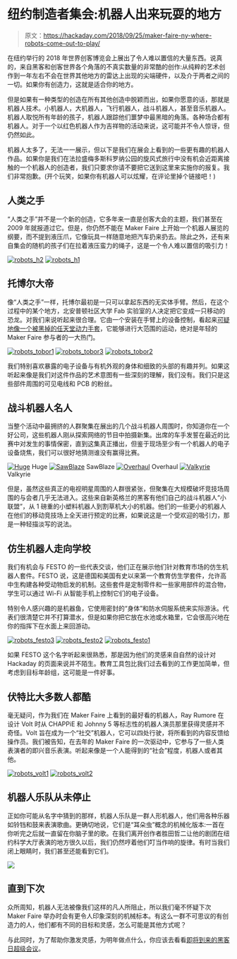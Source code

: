 # 纽约制造者集会:机器人出来玩耍的地方

> 原文：<https://hackaday.com/2018/09/25/maker-faire-ny-where-robots-come-out-to-play/>

在纽约举行的 2018 年世界创客博览会上展出了令人难以置信的大量东西。说真的，来自黑客和创客世界各个角落的不真实数量的非常酷的创作:从纯粹的艺术创作到一年左右不会在世界其他地方的雷达上出现的尖端硬件，以及介于两者之间的一切。如果你有创造力，这就是适合你的地方。

但是如果有一种类型的创造在所有其他创造中脱颖而出，如果你愿意的话，那就是机器人技术。小机器人，大机器人，飞行机器人，战斗机器人，甚至音乐机器人。机器人取悦所有年龄的孩子，机器人跟踪他们噩梦中最黑暗的角落。各种场合都有机器人。对于一个以红色机器人作为吉祥物的活动来说，这可能并不令人惊讶，但仍然如此。

机器人太多了，无法一一展示，但以下是我们在展会上看到的一些更有趣的机器人作品。如果你是我们在法拉盛梅多斯科罗纳公园的旋风式旅行中没有机会近距离接触的一个机器人的创造者，我们只要求你请不要把它送到这里来实施你的报复。我们非常抱歉。(开个玩笑，如果你有机器人可以炫耀，在评论里掉个链接吧！)

## 人类之手

“人类之手”并不是一个新的创造，它多年来一直是创客大会的主题，我们甚至在 2009 年就报道过它。但是，你仍然不能在 Maker Faire 上开始一个机器人展览的纲要，而不提到液压爪，它像玩具一样随意地把汽车扔来扔去。除此之外，还有来自集会的随机的孩子们在拉着液压蛮力的绳子，这是一个令人难以置信的吸引力！

 [![robots_h2](img/1f373f7ed5e2048eda8c09045b903cea.png "robots_h2")](https://hackaday.com/2018/09/25/maker-faire-ny-where-robots-come-out-to-play/robots_h2/)  [![robots_h1](img/483f98608c4b58194d7c15a4c8f1ccd4.png "robots_h1")](https://hackaday.com/2018/09/25/maker-faire-ny-where-robots-come-out-to-play/robots_h1/) 

## 托博尔大帝

像“人类之手”一样，托博尔最初是一只可以拿起东西的无实体手臂。然后，在这个过程中的某个地方，北安普顿社区大学 Fab 实验室的人决定把它变成一只移动的恐龙。对我们来说听起来很合理。它由一个安装在手臂上的设备控制，看起来[可疑地像一个被黑掉的任天堂动力手套](https://hackaday.com/2018/09/09/now-finally-we-can-play-with-power/)，它能够进行大范围的运动，绝对是年轻的 Maker Faire 参与者的一大热门。

 [![robots_tobor1](img/89a9e5c077bdde1e9e048c7fcc64fa14.png "robots_tobor1")](https://hackaday.com/2018/09/25/maker-faire-ny-where-robots-come-out-to-play/robots_tobor1/)  [![robots_tobor3](img/416a22acc4b213cf04ec4790b8bbe2e5.png "robots_tobor3")](https://hackaday.com/2018/09/25/maker-faire-ny-where-robots-come-out-to-play/robots_tobor3/)  [![robots_tobor2](img/d71a608dc8cebc0cc4e1704be9cb8cf2.png "robots_tobor2")](https://hackaday.com/2018/09/25/maker-faire-ny-where-robots-come-out-to-play/robots_tobor2/) 

我们特别喜欢暴露的电子设备与有机外观的身体和细致的头部的有趣并列。如果这听起来像是我们对这件作品的艺术意图有一些深刻的理解，我们没有。我们只是这些部件周围的可见电线和 PCB 的粉丝。

## 战斗机器人名人

当整个活动中最拥挤的人群聚集在展出的几个战斗机器人周围时，你知道你在一个好公司，这些机器人刚从探索网络的节目中拍摄新集。出席的车手发誓在最近的比赛中对发生的事情保密，直到这集真正播出，但鉴于现场至少有一个机器人的电子设备烧焦，我们可以很好地猜测谁没有赢得比赛。

 [![Huge](img/5b49ed5d4436e3619ea885627d49d448.png "robots_bb4")](https://hackaday.com/2018/09/25/maker-faire-ny-where-robots-come-out-to-play/robots_bb4/) Huge [![SawBlaze](img/1b440def248731436c8fc2ab5cf5d179.png "robots_bb3")](https://hackaday.com/2018/09/25/maker-faire-ny-where-robots-come-out-to-play/robots_bb3/) SawBlaze [![Overhaul](img/656ca290a0dfcc8d3c923177e16d19a2.png "robots_bb2")](https://hackaday.com/2018/09/25/maker-faire-ny-where-robots-come-out-to-play/robots_bb2/) Overhaul [![Valkyrie](img/739d12149f14aea610c4c32735d1d1df.png "robots_bb1")](https://hackaday.com/2018/09/25/maker-faire-ny-where-robots-come-out-to-play/robots_bb1/) Valkyrie

但是，虽然这些真正的电视明星周围的人群很紧张，但聚集在大规模破坏竞技场周围的与会者几乎无法进入。这些来自新英格兰的黑客有他们自己的战斗机器人“小联盟”，从 1 磅重的小塑料机器人到割草机大小的机器。他们的一些更小的机器人在他们的移动竞技场上全天进行预定的比赛，如果说这是一个受欢迎的吸引力，那是一种轻描淡写的说法。

## 仿生机器人走向学校

我们有机会与 FESTO 的一些代表交谈，他们正在展示他们针对教育市场的仿生机器人套件。FESTO 说，这是德国和美国有史以来第一个教育仿生学套件，允许高中生构建各种受动物启发的机制。这些套件是定制零件和一些家用部件的混合物，学生可以通过 Wi-Fi 从智能手机上控制它们的电子设备。

特别令人感兴趣的是机器鱼，它使用密封的“身体”和防水伺服系统来实际游泳。代表们很清楚它并不打算潜水，但是如果你把它放在水池或水箱里，它会很高兴地在你的指挥下在水面上来回游动。

 [![robots_festo3](img/815c629ab570be739616abdef561058a.png "robots_festo3")](https://hackaday.com/2018/09/25/maker-faire-ny-where-robots-come-out-to-play/robots_festo3/)  [![robots_festo2](img/3da6ccb633c786d5ce47984a59ac0373.png "robots_festo2")](https://hackaday.com/2018/09/25/maker-faire-ny-where-robots-come-out-to-play/robots_festo2/)  [![robots_festo1](img/f5747665bfb35ad4d17bbce9ec95d30f.png "robots_festo1")](https://hackaday.com/2018/09/25/maker-faire-ny-where-robots-come-out-to-play/robots_festo1/) 

如果 FESTO 这个名字听起来很熟悉，那是因为他们的灵感来自自然的设计对 Hackaday 的页面来说并不陌生。教育工具包比我们过去看到的工作更加简单，但考虑到目标年龄组，这可能是一件好事。

## 伏特比大多数人都酷

毫无疑问，作为我们在 Maker Faire 上看到的最好看的机器人，Ray Rumore 在设计 Volt 时从 CHAPPiE 和 Johnny 5 等标志性的机器人演员那里获得灵感并不奇怪。Volt 旨在成为一个“社交”机器人，它可以四处行驶，将所看到的内容反馈给操作员。我们被告知，在去年的 Maker Faire 的一次驱动中，它参与了一些人类表演者的即兴音乐表演。听起来像是一个人能得到的“社会”程度，机器人或者其他。

 [![robots_volt1](img/45633e419e678773bfe6bb7dc0ec3818.png "robots_volt1")](https://hackaday.com/2018/09/25/maker-faire-ny-where-robots-come-out-to-play/robots_volt1/)  [![robots_volt2](img/926fa6e5c35d62651ad827174f4e6ba6.png "robots_volt2")](https://hackaday.com/2018/09/25/maker-faire-ny-where-robots-come-out-to-play/robots_volt2/) 

## 机器人乐队从未停止

正如你可能从名字中猜到的那样，机器人乐队是一群人形机器人，他们用各种乐器如铃铛和鼓来表演歌曲。更确切地说，它们是“耳朵虫”概念的机械化版本:一首在你听完之后就一直留在你脑子里的歌。在我们离开创作者胜田哲二让他的剧团在纽约科学大厅表演的地方很久以后，我们仍然哼着他们叮当作响的旋律。有时当我们闭上眼睛时，我们甚至还能看到它们。

[![](img/eb03401836d26169fc7a5b2e0023b056.png)](https://hackaday.com/wp-content/uploads/2018/09/robots_band.jpg)

## 直到下次

众所周知，机器人无法被像我们这样的凡人所阻止，所以我们毫不怀疑下次 Maker Faire 举办时会有更令人印象深刻的机械标本。有这么一群不可思议的有创造力的人，他们都有不同的目标和灵感，怎么可能是其他方式呢？

与此同时，为了帮助你激发灵感，为明年做点什么，你应该去看看[即将到来的黑客日超级会议](https://www.eventbrite.com/e/hackaday-superconference-2018-tickets-47386813234?aff=0924com)。